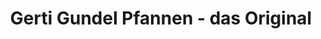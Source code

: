 ---
title: "Gerti Gundel Pfannen - das Original"
url: /nuernberg/gerti-gundel-pfannen-das-original/
shop: Haushaltsartikel
---